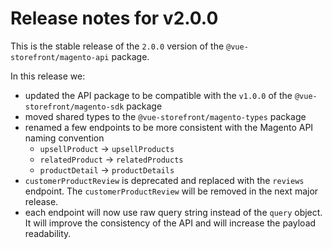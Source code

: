 # Release notes for v2.0.0

This is the stable release of the `2.0.0` version of the `@vue-storefront/magento-api` package.

In this release we:

- updated the API package to be compatible with the `v1.0.0` of the `@vue-storefront/magento-sdk` package
- moved shared types to the `@vue-storefront/magento-types` package
- renamed a few endpoints to be more consistent with the Magento API naming convention
  - `upsellProduct` -> `upsellProducts`
  - `relatedProduct` -> `relatedProducts`
  - `productDetail` -> `productDetails`
- `customerProductReview` is deprecated and replaced with the `reviews` endpoint. The `customerProductReview` will be removed in the next major release.
- each endpoint will now use raw query string instead of the `query` object. It will improve the consistency of the API and will increase the payload readability.
